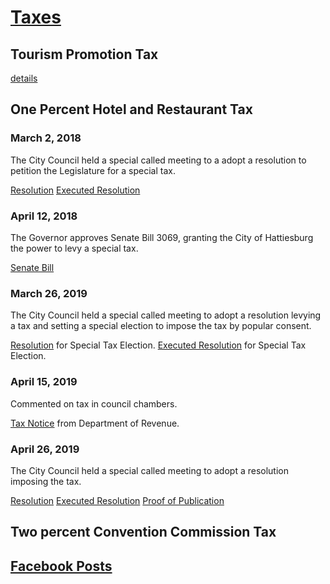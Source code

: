 # [Taxes](#pages/blog/govt/taxes/index)

## Tourism Promotion Tax

[details](#pages/blog/govt/taxes/tourism-tax)


## One Percent Hotel and Restaurant Tax

### March 2, 2018

The City Council held a special called meeting to a adopt a 
resolution to petition the Legislature for a special tax.

[Resolution](https://hattiesburg.legistar.com/View.ashx?M=F&ID=5843712&GUID=630ABBDD-F682-45DC-AC3B-51C4305785B7)
[Executed Resolution](https://hattiesburg.legistar.com/View.ashx?M=F&ID=5844398&GUID=1E3B176C-27A3-4563-AB84-A60F9F4554A6)


### April 12, 2018

The Governor approves Senate Bill 3069, granting the City of 
Hattiesburg the power to levy a special tax.

[Senate Bill](http://billstatus.ls.state.ms.us/documents/2018/pdf/SB/3000-3099/SB3069SG.pdf)


### March 26, 2019

The City Council held a special called meeting to adopt a resolution 
levying a tax and setting a special election to impose the tax by 
popular consent.

[Resolution](https://hattiesburg.legistar.com/View.ashx?M=F&ID=7119281&GUID=95C5F741-C875-4293-9148-7832E1A5CEC6) for Special Tax Election.
[Executed Resolution](https://hattiesburg.legistar.com/View.ashx?M=F&ID=7168654&GUID=6C3C47D3-2B65-413F-8835-AA4F3B4E4EC8) for Special Tax Election.

### April 15, 2019

Commented on tax in council chambers.


[Tax Notice](https://www.dor.ms.gov/Notices/72-19-04%20Hattiesburg%20Tourism%20Tax.pdf?fbclid=IwAR1AMsIp8zvqntUfqA2Vj1KSNLkWW-srj2a0brz60OM1tluWXU38pDcQnZg) from Department of Revenue.

### April 26, 2019

The City Council held a special called meeting to adopt a resolution 
imposing the tax.

[Resolution](https://hattiesburg.legistar.com/View.ashx?M=F&ID=7187245&GUID=8D243B2A-662A-4E3B-9334-819074D4D40C)
[Executed Resolution](https://hattiesburg.legistar.com/View.ashx?M=F&ID=7190176&GUID=9A9A081A-2AC2-492F-9975-24933533AA21)
[Proof of Publication](https://hattiesburg.legistar.com/View.ashx?M=F&ID=7187246&GUID=614FFD9F-710E-4245-92FA-2BF2DA0CBDA9)


## Two percent Convention Commission Tax

## [Facebook Posts](#pages/blog/govt/taxes/fbposts/index)
